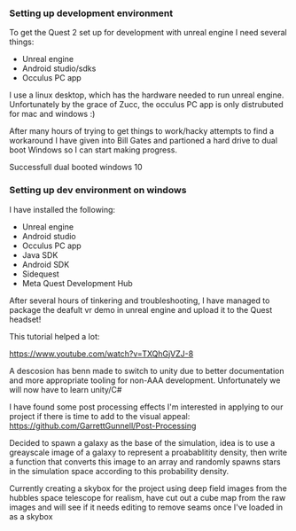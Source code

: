 ### Setting up development environment

To get the Quest 2 set up for development with unreal engine I need several things:

- Unreal engine
- Android studio/sdks
- Occulus PC app

I use a linux desktop, which has the hardware needed to run unreal engine.
Unfortunately by the grace of Zucc, the occulus PC app is only distrubuted for mac and windows :)

After many hours of trying to get things to work/hacky attempts to find a workaround I have given into Bill Gates and partioned a hard drive to dual boot Windows so I can start making progress. 

Successfull dual booted windows 10

### Setting up dev environment on windows

I have installed the following:

- Unreal engine
- Android studio
- Occulus PC app
- Java SDK
- Android SDK
- Sidequest
- Meta Quest Development Hub

After several hours of tinkering and troubleshooting, I have managed to package the deafult vr demo in unreal engine and upload it to the Quest headset!

This tutorial helped a lot:

https://www.youtube.com/watch?v=TXQhGjVZJ-8

A descosion has benn made to switch to unity due to better documentation and more appropriate tooling for non-AAA development.
Unfortunately we will now have to learn unity/C#

I have found some post processing effects I'm interested in applying to our project if there is time to add to the visual appeal:
https://github.com/GarrettGunnell/Post-Processing


Decided to spawn a galaxy as the base of the simulation, idea is to use a greayscale image of a galaxy to represent a proabablitity density, then write a function that converts this image to an array and randomly spawns stars in the simulation space according to this probability density.

Currently creating a skybox for the project using deep field images from the hubbles space telescope for realism, have cut out a cube map from the raw images and will see if it needs editing to remove seams once I've loaded in as a skybox


